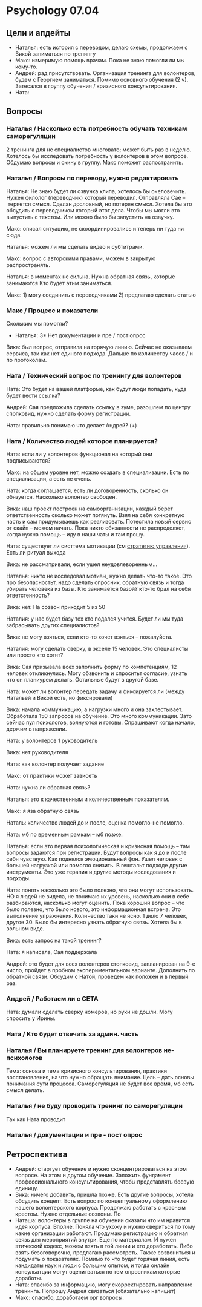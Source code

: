 # Psychology 07.04

## Цели и апдейты

* Наталья: есть история с переводом, делаю схемы, продолжаем с Викой заниматься по тренингу
* Макс: измеримую помощь врачам. Пока не знаю помогли ли мы кому-то. 
* Андрей: рад присутствовать. Организация тренинга для волонтеров, будем с Георгием заниматься. Помимо основного обучения \(2 ч\). Затесался в группу обучения / кризисного консультирования. 
* Ната: 

## Вопросы

### Наталья / Насколько есть потребность обучать техникам саморегуляции

2 тренинга для не специалистов многовато; может быть раз в неделю. Хотелось бы исследовать потребность у волонтеров в этом вопросе.  Обдумаю вопросы и скину в группу. Макс поможет распостранить.

### Наталья / Вопросы по переводу, нужно редактировать

Наталья: Не знаю будет ли озвучка клипа, хотелось бы очеловечить. Нужен филолог \(переводчик\) который переводил. Отправляла Сае – теряется смысл. Сделан дословный, но потерян смысл. Хотела бы это обсудить с переводчиком который этот дела. Чтобы мы могли это выпустить с текстом. Или можно было бы запустить на озвучку.

Макс: описал ситуацию, не скоординировались и теперь ни туда ни сюда.

Наталья: можем ли мы сделать видео и субтитрами.

Макс: вопрос с авторскими правами, можем в закрытую распространять.

Наталья: в моментах не сильна. Нужна обратная связь, которые занимаются Кто будет этим заниматься.

Макс: 1\) могу соединить с переводчиками 2\) предлагаю сделать статью

### Макс / Процесс и показатели 

Скольким мы помогли?

* Наталья: 3\* Нет документации и пре / пост опрос

Вика: был вопрос, отправила на горячую линию. Сейчас не оказываем сервиса, так как нет единого подхода. Дальше по количеству часов / и по протоколам.

### Ната / Технический вопрос по тренингу для волонтеров

Ната: Это будет на вашей платформе, как будут люди попадать, куда будет вести ссылка?

Андрей: Сая предложила сделать ссылку в зуме, разошлем по центру спопковид, нужно сделать форму регистрации.

Ната: правильно понимаю что делает Андрей? \(+\)

### Ната / Количество людей которое планируется?

Ната: если ли у волонтеров функционал на который они подписываются?

Макс: на общем уровне нет, можно создать в специализации. Есть по специализации, а есть не очень.

Ната: когда соглашается, есть ли договоренность, сколько он обязуется. Насколько волонтер свободен.

Вика: наш проект построен на самоорганизации, каждый берет ответственность сколько может потянуть. Взял на себя конкретную часть и сам придумываешь как реализовать. Потестила новый сервис от скайп – можем начать. Пока никто обязанности не распределяет, когда нужна помощь – иду в наши чаты и там прошу.

Ната: существует ли систтема мотивации \(см [стратегию управления](../analitika-mepping-dannykh/strategiya.md)\). Есть ли ритуал выхода

Вика: не рассматривали, если ушел неудовлеворенным...

Наталья: никто не исследовал мотивы, нужно делать что-то такое. Это про безопасностьт, надо сделать опросник, обратную связь и тогда убирать человека из базы. Кто занимается базой? кто-то брал на себя ответстенность?

Вика: нет. На созвон приходит 5 из 50

Наталия: у нас будет базу тех кто подался учится. Будет ли мы туда забрасывать других специалистов?

Вика: не могу взяться, если кто-то хочет взяться – пожалуйста.

Наталия: могу сделать сверку, в экселе 15 человек. Это специалисты или просто кто хотят?

Вика: Сая призывала всех заполнить форму по компетенциям, 12 человек откликнулись. Могу обзвонить и спроситьт согласие, узнать что он планиурем делать. Остальные будут в другой базе.

Ната: может ли волонтер передать задачу и фиксируется ли \(между Натальей и Викой есть, но фиксировали\)

Вика: начала коммуникацию, а нагрузки много и она захлестывает. Обработала 150 запросов на обучение. Это много коммуникации. Зато сейчас пул психологов, волнуются и готовы. Спрашивают когда начало, держим в напряжении.

Ната: у волонтеров 1 руководитель

Вика: нет руководителя

Ната: как волонтер получает задание

Макс: от практики может зависеть

Ната: нужна ли обратная связь?

Наталья: это к качественным и количественным показателям.

Макс: я яза обратную связь

Наталь: количество людей до и после, оценка помогло-не помогло.

Ната: мб по временным рамкам – мб позже.

Наталья: если это первая психологическая и кризисная помощь – там вопросы задаются при регистрации. Будут вопросы как я до и после себя чувствую. Как поднялся эмоциональный фон. Ушел человек с большей нагрузкой или помогло снизить. В гештальт подходе другие инструменты. Это уже терапия и другие методы исследования и подходы.

Ната: понять насколько это было полезно, что они могут использовать. НО я людей не видела, не понимаю их уровень, насколько они в себе разбираются, насколько могут оценить. Пока хороший вопрос – что было полезно, что было нового, это информационная встреча. Это выполнение упражнения. Количество таки не ясно. 1 дело 7 человек, другое 30. Было бы интересно узнать обратную связь. Хотела бы в вольном виде. 

Вика: есть запрос на такой тренинг?

Ната: я написала, Сая поддержала

Андрей: это будет для всех волонтеров стопковид, запланирован на 9-е число, пройдет в пробном экспериментальном варианте. Дополнить по обратной связи. Обсудим с Натой, проведем как положен и в первый раз.

### Андрей / Работаем ли с СЕТА

Ната: думали сделать сверку номеров, но руки не дошли. Могу спросить у Ирины.

### Ната / Кто будет отвечать за админ. часть

### Наталья / Вы планируете тренинг для волонтеров не-психологов

Тема: основа и тема кризисного консультирования, практики восстановления, на что нужно обращать внимание. Цель – дать основы понимания сути процесса. Саморегуляция не будет все время, мб есть смысл делать.

### Наталья / не буду проводить тренинг по саморегуляции

Так как Ната проводит

### Наталья / документации и пре - пост опрос



## Ретроспектива

* Андрей: стартует обучение и нужно сконцентрироваться на этом вопросе. На этом и другом обучение. Заложить фундамент профессионального консультирования, чтобы представлять боевую единицу.
* Вика: ничего добавить, пришла позже. Есть другие вопросы, хотела обсудить концепт. Есть вопрос по концептуальному оформлению нашего волонтерского корпуса. Продолжаю работать с красным крестом. Нужно отдельные созвоны. По
* Наташа: волонтеры в группе на обучении сказали что им нравится идея корпуса. Вполне. Поняла что ухожу и нужно свериться по тому какие организации работают. Продумаю регистрацию и обратная связь для мероприятий внутри. Еще по материалам. И нужен этический кодекс, можем взять в той линии и его доработать. Либо взять безоговорочно, предлагаю рассмотреть. Также созвониться и подумать о показателях. Помимо то что будет горячая линия, есть кандидаты наук и люди с большим опытом, и тогда онлайн консульатции могут оценитваться по тем опросникам которые доработы.
* Ната: спасибо за информацию, могу скорректировать направление тренинга. Попрошу Андрея связаться \(обязательно напишет\)
* Макс: спасибо, доработаем орг вопросы.

